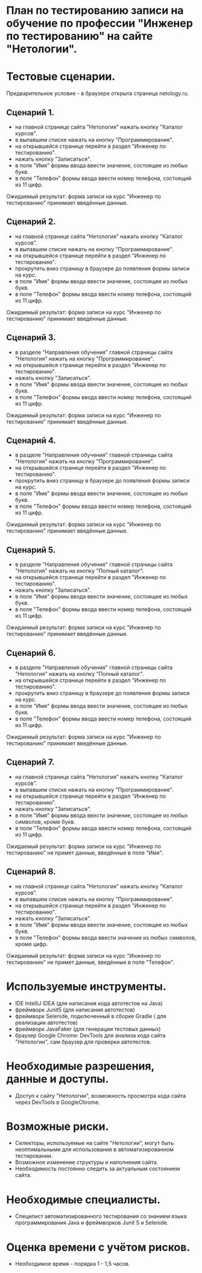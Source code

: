 # План по тестированию записи на обучение по профессии "Инженер по тестированию" на сайте "Нетологии". 

# Тестовые сценарии.

Предварительное условие - в браузере открыта страница netology.ru.

## Сценарий 1. 

 - на главной странице сайта "Нетология" нажать кнопку "Каталог курсов".
 - в выпавшем списке нажать на кнопку "Программирование". 
 - на открывшейся странице перейти в раздел "Инженер по тестированию". 
 - нажать кнопку "Записаться". 
 - в поле "Имя" формы ввода ввести значение, состоящее из любых букв.
 - в поле "Телефон" формы ввода ввести номер телефона, состоящий из 11 цифр. 
 
 Ожидаемый результат: форма записи на курс "Инженер по тестированию" принимает введённые данные.
 
## Сценарий 2. 
 
 - на главной странице сайта "Нетология" нажать кнопку "Каталог курсов".
 - в выпавшем списке нажать на кнопку "Программирование". 
 - на открывшейся странице перейти в раздел "Инженер по тестированию". 
 - прокрутить вниз страницу в браузере до появления формы записи на курс. 
 - в поле "Имя" формы ввода ввести значение, состоящее из любых букв.
 - в поле "Телефон" формы ввода ввести номер телефона, состоящий из 11 цифр. 
 
 Ожидаемый результат: форма записи на курс "Инженер по тестированию" принимает введённые данные.
 
## Сценарий 3.
 
 - в разделе "Направления обучения" главной страницы сайта "Нетология" нажать на кнопку "Программирование". 
 - на открывшейся странице перейти в раздел "Инженер по тестированию". 
 - нажать кнопку "Записаться". 
 - в поле "Имя" формы ввода ввести значение, состоящее из любых букв.
 - в поле "Телефон" формы ввода ввести номер телефона, состоящий из 11 цифр. 
 
 Ожидаемый результат: форма записи на курс "Инженер по тестированию" принимает введённые данные.
 
## Сценарий 4. 
 
 - в разделе "Направления обучения" главной страницы сайта "Нетология" нажать на кнопку "Программирование". 
 - на открывшейся странице перейти в раздел "Инженер по тестированию". 
 - прокрутить вниз страницу в браузере до появления формы записи на курс.  
 - в поле "Имя" формы ввода ввести значение, состоящее из любых букв.
 - в поле "Телефон" формы ввода ввести номер телефона, состоящий из 11 цифр. 
 
 Ожидаемый результат: форма записи на курс "Инженер по тестированию" принимает введённые данные.
 
## Сценарий 5.
  
 - в разделе "Направления обучения" главной страницы сайта "Нетология" нажать на кнопку "Полный каталог". 
 - на открывшейся странице перейти в раздел "Инженер по тестированию". 
 - нажать кнопку "Записаться". 
 - в поле "Имя" формы ввода ввести значение, состоящее из любых букв.
 - в поле "Телефон" формы ввода ввести номер телефона, состоящий из 11 цифр. 

 Ожидаемый результат: форма записи на курс "Инженер по тестированию" принимает введённые данные.

## Сценарий 6. 

- в разделе "Направления обучения" главной страницы сайта "Нетология" нажать на кнопку "Полный каталог". 
- на открывшейся странице перейти в раздел "Инженер по тестированию". 
- прокрутить вниз страницу в браузере до появления формы записи на курс.  
- в поле "Имя" формы ввода ввести значение, состоящее из любых букв.
- в поле "Телефон" формы ввода ввести номер телефона, состоящий из 11 цифр. 

 Ожидаемый результат: форма записи на курс "Инженер по тестированию" принимает введённые данные.
 
 ## Сценарий 7.
 
 - на главной странице сайта "Нетология" нажать кнопку "Каталог курсов".
 - в выпавшем списке нажать на кнопку "Программирование". 
 - на открывшейся странице перейти в раздел "Инженер по тестированию". 
 - нажать кнопку "Записаться". 
 - в поле "Имя" формы ввода ввести значение, состоящее из любых символов, кроме букв.
 - в поле "Телефон" формы ввода ввести номер телефона, состоящий из 11 цифр. 
 
 Ожидаемый результат: форма записи на курс "Инженер по тестированию" не примет данные, введённые в поле "Имя". 
 
 
 ## Сценарий 8.
 
 - на главной странице сайта "Нетология" нажать кнопку "Каталог курсов".
 - в выпавшем списке нажать на кнопку "Программирование". 
 - на открывшейся странице перейти в раздел "Инженер по тестированию". 
 - нажать кнопку "Записаться". 
 - в поле "Имя" формы ввода ввести значение, состоящее из любых букв.
 - в поле "Телефон" формы ввода ввести значение из любых символов, кроме цифр. 
 
 Ожидаемый результат: форма записи на курс "Инженер по тестированию" не примет данные, введённые в поле "Телефон".
 

# Используемые инструменты. 

- IDE IntelliJ IDEA (для написания кода автотестов на Java)
- фреймворк Junit5 (для написания автотестов)
- фреймворк Selenide, подключенный в сборке Gradle ( для реализации автотестов)
- фреймворк JavaFaker (для генерации тестовых данных)
- браузер Google Chrome: DevTools для анализа кода сайта "Нетологии", сам браузер для проверки автотестов. 


# Необходимые разрешения, данные и доступы.

 - Доступ к сайту "Нетологии", возможность просмотра кода сайта через DevTools в GoogleChrome.

# Возможные риски. 

- Селекторы, используемые на сайте "Нетологии", могут быть неоптимальными для использования в автоматизированном тестировании.
- Возможное изменение структуры и наполнения сайта.
- Необходимость постоянно следить за актуальным состоянием сайта. 

# Необходимые специалисты. 

- Специлист автоматизированного тестирования со знанием языка программирования Java и фреймворков Junit 5 и Selenide.



# Оценка времени с учётом рисков.

- Необходимое время - порядка 1 - 1,5 часов. 
